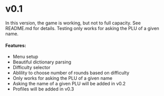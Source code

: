 # v0.1
In this version, the game is working, but not to full capacity. See README.md for details.
Testing only works for asking the PLU of a given name.
#### Features:
- Menu setup
- Beautiful dictionary parsing
- Difficulty selector
- Ablility to choose number of rounds based on difficulty
- Only works for asking the PLU of a given name
- Asking the name of a given PLU will be added in v0.2
- Profiles will be added in v0.3
